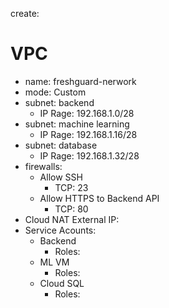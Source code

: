 create:
# VPC
* name: freshguard-nerwork
* mode: Custom
* subnet: backend
    * IP Rage: 192.168.1.0/28
* subnet: machine learning
    * IP Rage: 192.168.1.16/28
* subnet: database
    * IP Rage: 192.168.1.32/28
* firewalls:
    * Allow SSH
        * TCP: 23
    * Allow HTTPS to Backend API
        * TCP: 80
* Cloud NAT
    External IP:
* Service Acounts:
    * Backend
        * Roles:
    * ML VM
        * Roles:
    * Cloud SQL
        * Roles:
